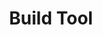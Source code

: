 ---
title: Build Tool
linkTitle: Build Tool
description: "개발자 PC에서 이루어지는 개인 빌드 및 개발 서버에서 이루어지는 통합 빌드에 대해 설명한다."
url: /egovframe-development/deployment-tool/build-tool
menu:
  depth:
    weight: 1
    parent: "deployment-tool"
    identifier: "build-tool"
---